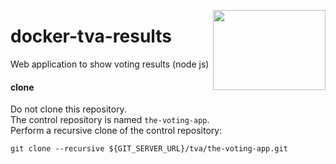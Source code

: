 <img src="http://45.media.tumblr.com/ac43622ff34d4ddbe94ce37c27d619be/tumblr_n8pnrm6AA61rvcrndo1_1280.gif"
  align="right" border="0" width="180" height="128" />

# docker-tva-results

Web application to show voting results (node js)

#### clone

Do not clone this repository.  
The control repository is named `the-voting-app`.  
Perform a recursive clone of the control repository:

```
git clone --recursive ${GIT_SERVER_URL}/tva/the-voting-app.git
```
